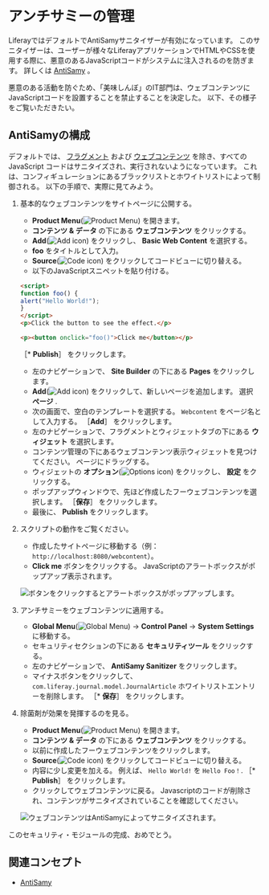 # アンチサミーの管理

LiferayではデフォルトでAntiSamyサニタイザーが有効になっています。 このサニタイザーは、ユーザーが様々なLiferayアプリケーションでHTMLやCSSを使用する際に、悪意のあるJavaScriptコードがシステムに注入されるのを防ぎます。 詳しくは [AntiSamy](https://learn.liferay.com/web/guest/w/dxp/installation-and-upgrades/securing-liferay/using-antisamy) 。

悪意のある活動を防ぐため、「美味しんぼ」のIT部門は、ウェブコンテンツにJavaScriptコードを設置することを禁止することを決定した。 以下、その様子をご覧いただきたい。

## AntiSamyの構成

デフォルトでは、 [フラグメント](https://learn.liferay.com/web/guest/w/dxp/site-building/creating-pages/page-fragments-and-widgets/using-fragments) および [ウェブコンテンツ](https://learn.liferay.com/web/guest/w/dxp/content-authoring-and-management/web-content) を除き、すべての JavaScript コードはサニタイズされ、実行されないようになっています。 これは、コンフィギュレーションにあるブラックリストとホワイトリストによって制御される。 以下の手順で、実際に見てみよう。

1. 基本的なウェブコンテンツをサイトページに公開する。

   * **Product Menu**(![Product Menu](../../images/icon-product-menu.png)) を開きます。
   * **コンテンツ & データ** の下にある **ウェブコンテンツ** をクリックする。
   * **Add**(![Add icon](../../images/icon-add.png)) をクリックし、 **Basic Web Content** を選択する。
   * **foo** をタイトルとして入力。
   * **Source**(![Code icon](../../images/icon-code.png)) をクリックしてコードビューに切り替える。
   * 以下のJavaScriptスニペットを貼り付ける。

   ```html
   <script>
   function foo() {
   alert("Hello World!");
   }
   </script>
   <p>Click the button to see the effect.</p>

   <p><button onclick="foo()">Click me</button></p>
   ```
   ［* **Publish**］ をクリックします。
   * 左のナビゲーションで、 **Site Builder** の下にある **Pages** をクリックします。
   * **Add**(![Add icon](../../images/icon-add.png)) をクリックして、新しいページを追加します。 選択 **ページ** .
   * 次の画面で、空白のテンプレートを選択する。 `Webcontent` をページ名として入力する。 ［**Add**］ をクリックします。
   * 左のナビゲーションで、フラグメントとウィジェットタブの下にある **ウィジェット** を選択します。
   * コンテンツ管理の下にあるウェブコンテンツ表示ウィジェットを見つけてください。 ページにドラッグする。
   * ウィジェットの **オプション**(![Options icon](../../images/icon-actions.png)) をクリックし、 **設定** をクリックする。
   * ポップアップウィンドウで、先ほど作成したフーウェブコンテンツを選択します。 ［**保存**］ をクリックします。
   * 最後に、 **Publish** をクリックします。

1. スクリプトの動作をご覧ください。

   * 作成したサイトページに移動する（例： `http://localhost:8080/webcontent`）。
   * **Click me** ボタンをクリックする。 JavaScriptのアラートボックスがポップアップ表示されます。

   ![ボタンをクリックするとアラートボックスがポップアップします。](./managing-antisamy/images/01.png)

1. アンチサミーをウェブコンテンツに適用する。

   * **Global Menu**(![Global Menu](../../images/icon-applications-menu.png)) &rarr; **Control Panel** &rarr; **System Settings** に移動する。
   * セキュリティセクションの下にある **セキュリティツール** をクリックする。
   * 左のナビゲーションで、 **AntiSamy Sanitizer** をクリックします。
   * マイナスボタンをクリックして、 `com.liferay.journal.model.JournalArticle` ホワイトリストエントリーを削除します。
   ［* **保存**］ をクリックします。

1. 除菌剤が効果を発揮するのを見る。

   * **Product Menu**(![Product Menu](../../images/icon-product-menu.png)) を開きます。
   * **コンテンツ & データ** の下にある **ウェブコンテンツ** をクリックする。
   * 以前に作成したフーウェブコンテンツをクリックします。
   * **Source**(![Code icon](../../images/icon-code.png)) をクリックしてコードビューに切り替える。
   * 内容に少し変更を加える。 例えば、 `Hello World!` を `Hello Foo！`.
   ［* **Publish**］ をクリックします。
   * クリックしてウェブコンテンツに戻る。 Javascriptのコードが削除され、コンテンツがサニタイズされていることを確認してください。

   ![ウェブコンテンツはAntiSamyによってサニタイズされます。](./managing-antisamy/images/02.png)

このセキュリティ・モジュールの完成、おめでとう。

## 関連コンセプト

- [AntiSamy](https://learn.liferay.com/web/guest/w/dxp/installation-and-upgrades/securing-liferay/using-antisamy)
